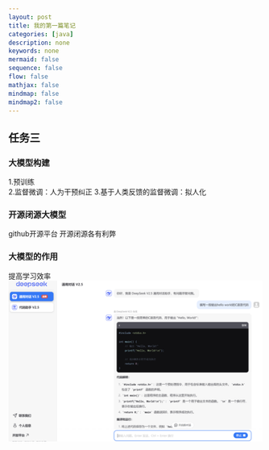 ```yaml
---
layout: post
title: 我的第一篇笔记
categories: [java]
description: none
keywords: none
mermaid: false
sequence: false
flow: false
mathjax: false
mindmap: false
mindmap2: false
---
```



## 任务三  
### 大模型构建
1.预训练  
2.监督微调：人为干预纠正
3.基于人类反馈的监督微调：拟人化
### 开源闭源大模型
github开源平台
开源闭源各有利弊
### 大模型的作用
提高学习效率
![alt Deepspeak](deepspeakphoto.png)
